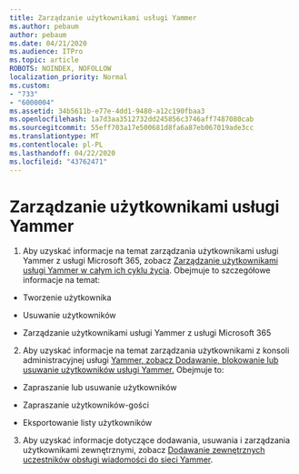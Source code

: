 ```yaml
---
title: Zarządzanie użytkownikami usługi Yammer
ms.author: pebaum
author: pebaum
ms.date: 04/21/2020
ms.audience: ITPro
ms.topic: article
ROBOTS: NOINDEX, NOFOLLOW
localization_priority: Normal
ms.custom:
- "733"
- "6000004"
ms.assetid: 34b5611b-e77e-4dd1-9480-a12c190fbaa3
ms.openlocfilehash: 1a7d3aa3512732dd245856c3746aff7487080cab
ms.sourcegitcommit: 55eff703a17e500681d8fa6a87eb067019ade3cc
ms.translationtype: MT
ms.contentlocale: pl-PL
ms.lasthandoff: 04/22/2020
ms.locfileid: "43762471"
---
```

# <a name="managing-yammer-users"></a>Zarządzanie użytkownikami usługi Yammer

1. Aby uzyskać informacje na temat zarządzania użytkownikami usługi Yammer z usługi Microsoft 365, zobacz [Zarządzanie użytkownikami usługi Yammer w całym ich cyklu życia](https://docs.microsoft.com/yammer/manage-yammer-users/manage-users-across-their-lifecycle). Obejmuje to szczegółowe informacje na temat:

  - Tworzenie użytkownika

  - Usuwanie użytkowników

  - Zarządzanie użytkownikami usługi Yammer z usługi Microsoft 365

2. Aby uzyskać informacje na temat zarządzania użytkownikami z konsoli administracyjnej usługi [Yammer, zobacz Dodawanie, blokowanie lub usuwanie użytkowników usługi Yammer.](https://alchemyportal.azurewebsites.net/Rule/ManageYammer%20users%20across%20their%20lifecycle%20from%20Office%20365) Obejmuje to:

  - Zapraszanie lub usuwanie użytkowników

  - Zapraszanie użytkowników-gości

  - Eksportowanie listy użytkowników

3. Aby uzyskać informacje dotyczące dodawania, usuwania i zarządzania użytkownikami zewnętrznymi, zobacz [Dodawanie zewnętrznych uczestników obsługi wiadomości do sieci Yammer](https://docs.microsoft.com/yammer/work-with-external-users/add-external-participants).

